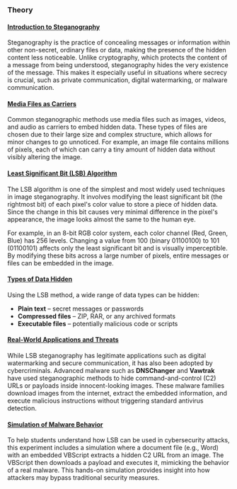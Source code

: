<h3>Theory</h3>

<u><h4>Introduction to Steganography</h4></u>

<p> Steganography is the practice of concealing messages or information within other non-secret, ordinary files or data, making the presence of the hidden content less noticeable. Unlike cryptography, which protects the content of a message from being understood, steganography hides the very existence of the message. This makes it especially useful in situations where secrecy is crucial, such as private communication, digital watermarking, or malware communication. </p>
<u><h4>Media Files as Carriers</h4></u>

<p> Common steganographic methods use media files such as images, videos, and audio as carriers to embed hidden data. These types of files are chosen due to their large size and complex structure, which allows for minor changes to go unnoticed. For example, an image file contains millions of pixels, each of which can carry a tiny amount of hidden data without visibly altering the image. </p>
<u><h4>Least Significant Bit (LSB) Algorithm</h4></u>

<p> The LSB algorithm is one of the simplest and most widely used techniques in image steganography. It involves modifying the least significant bit (the rightmost bit) of each pixel's color value to store a piece of hidden data. Since the change in this bit causes very minimal difference in the pixel's appearance, the image looks almost the same to the human eye. </p> <p> For example, in an 8-bit RGB color system, each color channel (Red, Green, Blue) has 256 levels. Changing a value from 100 (binary 01100100) to 101 (01100101) affects only the least significant bit and is visually imperceptible. By modifying these bits across a large number of pixels, entire messages or files can be embedded in the image. </p>
<u><h4>Types of Data Hidden</h4></u>

<p> Using the LSB method, a wide range of data types can be hidden: <ul> <li><strong>Plain text</strong> – secret messages or passwords</li> <li><strong>Compressed files</strong> – ZIP, RAR, or any archived formats</li> <li><strong>Executable files</strong> – potentially malicious code or scripts</li> </ul> </p>
<u><h4>Real-World Applications and Threats</h4></u>

<p> While LSB steganography has legitimate applications such as digital watermarking and secure communication, it has also been adopted by cybercriminals. Advanced malware such as <strong>DNSChanger</strong> and <strong>Vawtrak</strong> have used steganographic methods to hide command-and-control (C2) URLs or payloads inside innocent-looking images. These malware families download images from the internet, extract the embedded information, and execute malicious instructions without triggering standard antivirus detection. </p>
<u><h4>Simulation of Malware Behavior</h4></u>

<p> To help students understand how LSB can be used in cybersecurity attacks, this experiment includes a simulation where a document file (e.g., Word) with an embedded VBScript extracts a hidden C2 URL from an image. The VBScript then downloads a payload and executes it, mimicking the behavior of a real malware. This hands-on simulation provides insight into how attackers may bypass traditional security measures. </p>
